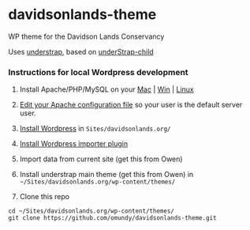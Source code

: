 # davidsonlands-theme
WP theme for the Davidson Lands Conservancy

Uses [understrap](https://github.com/understrap/understrap/), based on [underStrap-child](https://github.com/understrap/understrap-child)


### Instructions for local Wordpress development

1. Install Apache/PHP/MySQL on your [Mac](https://coolestguidesontheplanet.com/?s=php+mysql+mac)
| [Win](https://www.google.com/search?q=php+mysql+windows)
| [Linux](https://www.google.com/search?q=install+php+mysql+linux+desktop)

2. [Edit your Apache configuration file](https://stackoverflow.com/a/9625465/441878) so your user is the default server user.

3. [Install Wordpress](https://codex.wordpress.org/Installing_WordPress) in `Sites/davidsonlands.org/`

4. [Install Wordpress importer plugin](https://wordpress.org/plugins/wordpress-importer/)

5. Import data from current site (get this from Owen)

5. Install understrap main theme (get this from Owen) in `~/Sites/davidsonlands.org/wp-content/themes/`

6. Clone this repo

```
cd ~/Sites/davidsonlands.org/wp-content/themes/
git clone https://github.com/omundy/davidsonlands-theme.git
```
